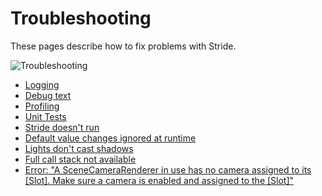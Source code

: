 # Troubleshooting

These pages describe how to fix problems with Stride.

![Troubleshooting](media/troubleshooting.png)

* [Logging](logging.md)
* [Debug text](debug-text.md)
* [Profiling](profiling.md)
* [Unit Tests](unit-tests.md)
* [Stride doesn't run](stride-doesnt-run.md)
* [Default value changes ignored at runtime](default-value-changes-ignored-at-runtime.md)
* [Lights don't cast shadows](lights-dont-cast-shadows.md)
* [Full call stack not available](full-call-stack-not-available.md)
* [Error: "A SceneCameraRenderer in use has no camera assigned to its [Slot]. Make sure a camera is enabled and assigned to the [Slot]"](error-a-scenecamerarenderer-in-use-has-no-camera-set.md)